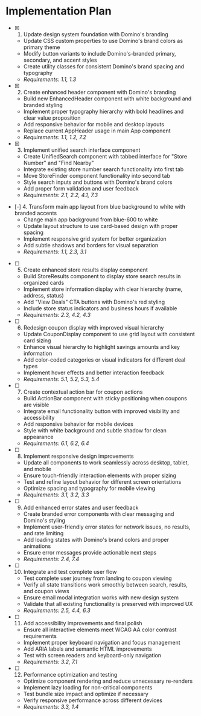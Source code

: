 # Implementation Plan

- [x] 1. Update design system foundation with Domino's branding
  - Update CSS custom properties to use Domino's brand colors as primary theme
  - Modify button variants to include Domino's-branded primary, secondary, and accent styles
  - Create utility classes for consistent Domino's brand spacing and typography
  - _Requirements: 1.1, 1.3_

- [x] 2. Create enhanced header component with Domino's branding
  - Build new EnhancedHeader component with white background and branded styling
  - Implement proper typography hierarchy with bold headlines and clear value proposition
  - Add responsive behavior for mobile and desktop layouts
  - Replace current AppHeader usage in main App component
  - _Requirements: 1.1, 1.2, 7.2_

- [x] 3. Implement unified search interface component
  - Create UnifiedSearch component with tabbed interface for "Store Number" and "Find Nearby"
  - Integrate existing store number search functionality into first tab
  - Move StoreFinder component functionality into second tab
  - Style search inputs and buttons with Domino's brand colors
  - Add proper form validation and user feedback
  - _Requirements: 2.1, 2.2, 4.1, 7.3_

- [-] 4. Transform main app layout from blue background to white with branded accents
  - Change main app background from blue-600 to white
  - Update layout structure to use card-based design with proper spacing
  - Implement responsive grid system for better organization
  - Add subtle shadows and borders for visual separation
  - _Requirements: 1.1, 2.3, 3.1_

- [ ] 5. Create enhanced store results display component
  - Build StoreResults component to display store search results in organized cards
  - Implement store information display with clear hierarchy (name, address, status)
  - Add "View Deals" CTA buttons with Domino's red styling
  - Include store status indicators and business hours if available
  - _Requirements: 2.3, 4.2, 4.3_

- [ ] 6. Redesign coupon display with improved visual hierarchy
  - Update CouponDisplay component to use grid layout with consistent card sizing
  - Enhance visual hierarchy to highlight savings amounts and key information
  - Add color-coded categories or visual indicators for different deal types
  - Implement hover effects and better interaction feedback
  - _Requirements: 5.1, 5.2, 5.3, 5.4_

- [ ] 7. Create contextual action bar for coupon actions
  - Build ActionBar component with sticky positioning when coupons are visible
  - Integrate email functionality button with improved visibility and accessibility
  - Add responsive behavior for mobile devices
  - Style with white background and subtle shadow for clean appearance
  - _Requirements: 6.1, 6.2, 6.4_

- [ ] 8. Implement responsive design improvements
  - Update all components to work seamlessly across desktop, tablet, and mobile
  - Ensure touch-friendly interaction elements with proper sizing
  - Test and refine layout behavior for different screen orientations
  - Optimize spacing and typography for mobile viewing
  - _Requirements: 3.1, 3.2, 3.3_

- [ ] 9. Add enhanced error states and user feedback
  - Create branded error components with clear messaging and Domino's styling
  - Implement user-friendly error states for network issues, no results, and rate limiting
  - Add loading states with Domino's brand colors and proper animations
  - Ensure error messages provide actionable next steps
  - _Requirements: 2.4, 7.4_

- [ ] 10. Integrate and test complete user flow
  - Test complete user journey from landing to coupon viewing
  - Verify all state transitions work smoothly between search, results, and coupon views
  - Ensure email modal integration works with new design system
  - Validate that all existing functionality is preserved with improved UX
  - _Requirements: 2.5, 4.4, 6.3_

- [ ] 11. Add accessibility improvements and final polish
  - Ensure all interactive elements meet WCAG AA color contrast requirements
  - Implement proper keyboard navigation and focus management
  - Add ARIA labels and semantic HTML improvements
  - Test with screen readers and keyboard-only navigation
  - _Requirements: 3.2, 7.1_

- [ ] 12. Performance optimization and testing
  - Optimize component rendering and reduce unnecessary re-renders
  - Implement lazy loading for non-critical components
  - Test bundle size impact and optimize if necessary
  - Verify responsive performance across different devices
  - _Requirements: 3.3, 1.4_